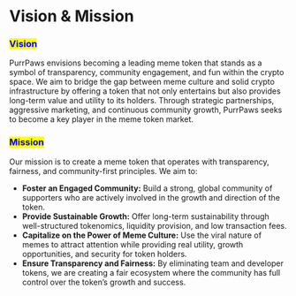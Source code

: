# Vision & Mission

### <mark style="color:blue;">Vision</mark>

PurrPaws envisions becoming a leading meme token that stands as a symbol of transparency, community engagement, and fun within the crypto space. We aim to bridge the gap between meme culture and solid crypto infrastructure by offering a token that not only entertains but also provides long-term value and utility to its holders. Through strategic partnerships, aggressive marketing, and continuous community growth, PurrPaws seeks to become a key player in the meme token market.

### <mark style="color:blue;">Mission</mark>

Our mission is to create a meme token that operates with transparency, fairness, and community-first principles. We aim to:

* **Foster an Engaged Community:** Build a strong, global community of supporters who are actively involved in the growth and direction of the token.
* **Provide Sustainable Growth:** Offer long-term sustainability through well-structured tokenomics, liquidity provision, and low transaction fees.
* **Capitalize on the Power of Meme Culture:** Use the viral nature of memes to attract attention while providing real utility, growth opportunities, and security for token holders.
* **Ensure Transparency and Fairness:** By eliminating team and developer tokens, we are creating a fair ecosystem where the community has full control over the token’s growth and success.
